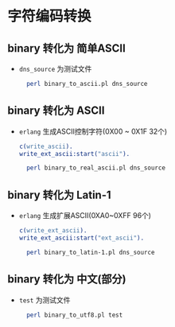 字符编码转换
============

binary 转化为 简单ASCII
--------------------------
* `dns_source`  为测试文件

  ``` bash
	perl binary_to_ascii.pl dns_source
  ```

binary 转化为 ASCII
-----------
* `erlang` 生成ASCII控制字符(0X00 ~ 0X1F 32个)
	```erlang
	c(write_ascii).
	write_ext_ascii:start("ascii").
	```

  ``` bash
	perl binary_to_real_ascii.pl dns_source
  ```

binary 转化为 Latin-1
-----------
* `erlang` 生成扩展ASCII(0XA0~0XFF 96个)
	``` erlang
	c(write_ext_ascii).
	write_ext_ascii:start("ext_ascii").
	```
  ``` bash
	perl binary_to_latin-1.pl dns_source
  ```

binary 转化为 中文(部分)
-----------
* `test` 为测试文件

  ``` bash
	perl binary_to_utf8.pl test
  ```
